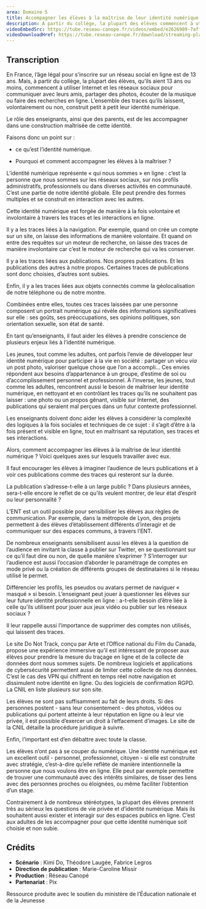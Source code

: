```yaml
---
area: Domaine 5
title: Accompagner les élèves à la maîtrise de leur identité numérique
description: À partir du collège, la plupart des élèves commencent à utiliser Internet et les réseaux sociaux. L’ensemble des traces qu’ils laissent, volontairement ou non, construit petit à petit leur identité numérique. Faisons donc un point sur l’identité numérique et voyons comment accompagner les élèves à la maîtriser ?
videoEmbedSrc: https://tube.reseau-canope.fr/videos/embed/e2626989-7aff-46a3-a38c-d4aa11b5d58e
videoDownloadHref: https://tube.reseau-canope.fr/download/streaming-playlists/hls/videos/e2626989-7aff-46a3-a38c-d4aa11b5d58e-1080-fragmented.mp4
---
```


## Transcription

En France, l’âge légal pour s’inscrire sur un réseau social en ligne est de 13 ans. Mais, à partir du collège, la plupart des élèves, qu’ils aient 13 ans ou moins, commencent à utiliser Internet et les réseaux sociaux pour communiquer avec leurs amis, partager des photos, écouter de la musique ou faire des recherches en ligne. L’ensemble des traces qu’ils laissent, volontairement ou non, construit petit à petit leur identité numérique.

Le rôle des enseignants, ainsi que des parents, est de les accompagner dans une construction maîtrisée de cette identité.

Faisons donc un point sur :

- ce qu’est l’identité numérique.

- Pourquoi et comment accompagner les élèves à la maîtriser ?

L’identité numérique représente « qui nous sommes » en ligne : c’est la personne que nous sommes sur les réseaux sociaux, sur nos profils administratifs, professionnels ou dans diverses activités en communauté. C’est une partie de notre identité globale. Elle peut prendre des formes multiples et se construit en interaction avec les autres.

Cette identité numérique est forgée de manière à la fois volontaire et involontaire à travers les traces et les interactions en ligne.

Il y a les traces liées à la navigation. Par exemple, quand on crée un compte sur un site, on laisse des informations de manière volontaire. Et quand on entre des requêtes sur un moteur de recherche, on laisse des traces de manière involontaire car c’est le moteur de recherche qui va les conserver.

Il y a les traces liées aux publications. Nos propres publications. Et les publications des autres à notre propos. Certaines traces de publications sont donc choisies, d’autres sont subies.

Enfin, il y a les traces liées aux objets connectés comme la géolocalisation de notre téléphone ou de notre montre.

Combinées entre elles, toutes ces traces laissées par une personne composent un portrait numérique qui révèle des informations significatives sur elle : ses goûts, ses préoccupations, ses opinions politiques, son orientation sexuelle, son état de santé.

En tant qu’enseignants, il faut aider les élèves à prendre conscience de plusieurs enjeux liés à l’identité numérique.

Les jeunes, tout comme les adultes, ont parfois l’envie de développer leur identité numérique pour participer à la vie en société : partager un vécu _via_ un post photo, valoriser quelque chose que l’on a accompli… Ces envies répondent aux besoins d’appartenance à un groupe, d’estime de soi ou d’accomplissement personnel et professionnel. À l’inverse, les jeunes, tout comme les adultes, rencontrent aussi le besoin de maîtriser leur identité numérique, en nettoyant et en contrôlant les traces qu’ils ne souhaitent pas laisser : une photo ou un propos gênant, visible sur Internet, des publications qui seraient mal perçues dans un futur contexte professionnel.

Les enseignants doivent donc aider les élèves à considérer la complexité des logiques à la fois sociales et techniques de ce sujet : il s’agit d’être à la fois présent et visible en ligne, tout en maîtrisant sa réputation, ses traces et ses interactions.

Alors, comment accompagner les élèves à la maîtrise de leur identité numérique ? Voici quelques axes sur lesquels travailler avec eux.

Il faut encourager les élèves à imaginer l’audience de leurs publications et à voir ces publications comme des traces qui resteront sur la durée.

La publication s’adresse-t-elle à un large public ? Dans plusieurs années, sera-t-elle encore le reflet de ce qu’ils veulent montrer, de leur état d’esprit ou leur personnalité ?

L’ENT est un outil possible pour sensibiliser les élèves aux règles de communication.
 Par exemple, dans la métropole de Lyon, des projets permettent à des élèves d’établissement différents d’interagir et de communiquer sur des espaces communs,
 à travers l’ENT.

De nombreux enseignants sensibilisent aussi les élèves à la question de l’audience en invitant la classe à publier sur Twitter, en se questionnant sur ce qu’il faut dire ou non, de quelle manière s’exprimer ? S’interroger sur l’audience est aussi l’occasion d’aborder le paramétrage de comptes en mode privé ou la création de différents groupes de destinataires si le réseau utilisé le permet.

Différencier les profils, les pseudos ou avatars permet de naviguer « masqué » si besoin. L’enseignant peut jouer à questionner les élèves sur leur future identité professionnelle en ligne : a-t-elle besoin d’être liée à celle qu’ils utilisent pour jouer aux jeux vidéo ou publier sur les réseaux sociaux ?

Il leur rappelle aussi l’importance de supprimer des comptes non utilisés, qui laissent des traces.

Le site Do Not Track, conçu par Arte et l’Office national du Film du Canada, propose une expérience immersive qu’il est intéressant de proposer aux élèves pour prendre la mesure du traçage en ligne et de la collecte de données dont nous sommes sujets. De nombreux logiciels et applications de cybersécurité permettent aussi de limiter cette collecte de nos données. C’est le cas des VPN qui chiffrent en temps réel notre navigation et dissimulent notre identité en ligne. Ou des logiciels de confirmation RGPD. La CNIL en liste plusieurs sur son site.

Les élèves ne sont pas suffisamment au fait de leurs droits. Si des personnes postent - sans leur consentement - des photos, vidéos ou publications qui portent atteinte à leur réputation en ligne ou à leur vie privée, il est possible d’exercer un droit à l’effacement d’images. Le site de la CNIL détaille la procédure juridique à suivre.

Enfin, l’important est d’en débattre avec toute la classe.

Les élèves n’ont pas à se couper du numérique. Une identité numérique est un excellent outil - personnel, professionnel, citoyen - si elle est construite avec stratégie, c’est-à-dire qu’elle reflète de manière intentionnelle la personne que nous voulons être en ligne. Elle peut par exemple permettre de trouver une communauté avec des intérêts similaires, de tisser des liens avec des personnes proches ou éloignées, ou même faciliter l’obtention d’un stage.

Contrairement à de nombreux stéréotypes, la plupart des élèves prennent très au sérieux les questions de vie privée et d’identité numérique. Mais ils souhaitent aussi exister et interagir sur des espaces publics en ligne. C’est aux adultes de les accompagner pour que cette identité numérique soit choisie et non subie.

## Crédits

- **Scénario** : Kimi Do, Théodore Laugée, Fabrice Legros
- **Direction de publication** : Marie-Caroline Missir
- **Production** : Réseau Canopé
- **Partenariat** : Pix

Ressource produite avec le soutien du ministère de l’Éducation nationale et de la Jeunesse
